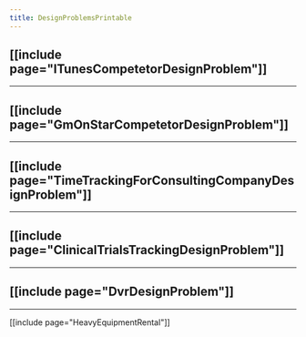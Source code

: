 ```yaml
---
title: DesignProblemsPrintable
---
```

[[include page="ITunesCompetetorDesignProblem"]]
----
----
[[include page="GmOnStarCompetetorDesignProblem"]]
----
----
[[include page="TimeTrackingForConsultingCompanyDesignProblem"]]
----
----
[[include page="ClinicalTrialsTrackingDesignProblem"]]
----
----
[[include page="DvrDesignProblem"]]
----
----
[[include page="HeavyEquipmentRental"]]
